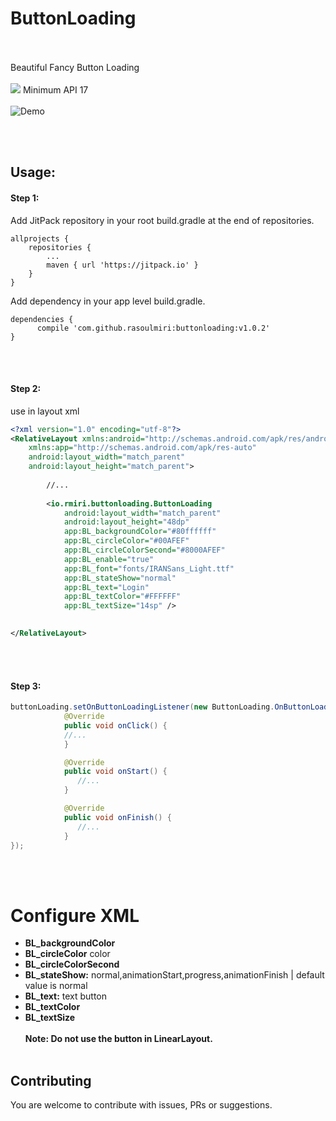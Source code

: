 # ButtonLoading
<br/><br/>
Beautiful Fancy Button Loading<br/><br/>
[![](https://jitpack.io/v/rasoulmiri/buttonloading.svg)](https://jitpack.io/#rasoulmiri/buttonloading)
Minimum API 17
<br/><br/>
![Demo](https://raw.githubusercontent.com/rasoulmiri/ButtonLoading/master/demoFile/1.gif)

<br/><br/>
## Usage:
#### Step 1:

Add JitPack repository in your root build.gradle at the end of repositories.

    allprojects {
        repositories {
    	    ...
    	    maven { url 'https://jitpack.io' }
        }
    }
   
Add dependency in your app level build.gradle.

    dependencies {
	      compile 'com.github.rasoulmiri:buttonloading:v1.0.2'
	}

<br/><br/>
#### Step 2:
use in layout xml 

```xml
<?xml version="1.0" encoding="utf-8"?>
<RelativeLayout xmlns:android="http://schemas.android.com/apk/res/android"
    xmlns:app="http://schemas.android.com/apk/res-auto"
    android:layout_width="match_parent"
    android:layout_height="match_parent">
    
        //...
  
        <io.rmiri.buttonloading.ButtonLoading
            android:layout_width="match_parent"
            android:layout_height="48dp"
            app:BL_backgroundColor="#80ffffff"
            app:BL_circleColor="#00AFEF"
            app:BL_circleColorSecond="#8000AFEF"
            app:BL_enable="true"
            app:BL_font="fonts/IRANSans_Light.ttf"
            app:BL_stateShow="normal"
            app:BL_text="Login"
            app:BL_textColor="#FFFFFF"
            app:BL_textSize="14sp" />

    
</RelativeLayout>
```
<br/><br/>
#### Step 3:

```java
buttonLoading.setOnButtonLoadingListener(new ButtonLoading.OnButtonLoadingListener() {
            @Override
            public void onClick() {
           	//...
            }

            @Override
            public void onStart() {
               //...
            }

            @Override
            public void onFinish() {
               //...
            }
});
```
<br/><br/>
# Configure XML
 * **BL_backgroundColor** 
 * **BL_circleColor** color 
 * **BL_circleColorSecond**
 * **BL_stateShow:** normal,animationStart,progress,animationFinish | default value is normal
 * **BL_text:** text button
 * **BL_textColor** 
 * **BL_textSize**
 <br/><br/>
 **Note: Do not use the button in LinearLayout.**
  <br/><br/>
 ## Contributing
 
 


You are welcome to contribute with issues, PRs or suggestions.

